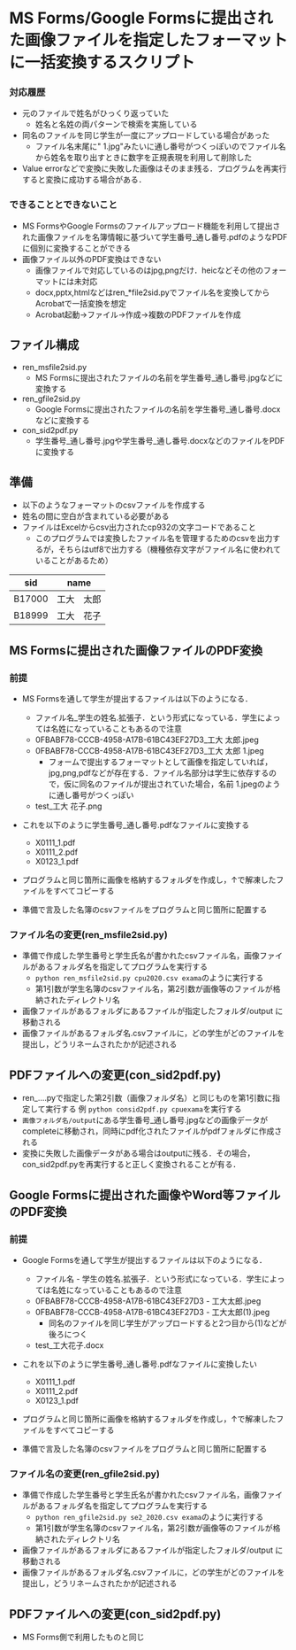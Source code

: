 # MS Forms/Google Formsに提出された画像ファイルを指定したフォーマットに一括変換するスクリプト
### 対応履歴
- 元のファイルで姓名がひっくり返っていた
  - 姓名と名姓の両パターンで検索を実施している
- 同名のファイルを同じ学生が一度にアップロードしている場合があった
  - ファイル名末尾に" 1.jpg"みたいに通し番号がつくっぽいのでファイル名から姓名を取り出すときに数字を正規表現を利用して削除した
- Value errorなどで変換に失敗した画像はそのまま残る．プログラムを再実行すると変換に成功する場合がある．

### できることとできないこと
- MS FormsやGoogle Formsのファイルアップロード機能を利用して提出された画像ファイルを名簿情報に基づいて学生番号_通し番号.pdfのようなPDFに個別に変換することができる
- 画像ファイル以外のPDF変換はできない
  - 画像ファイルで対応しているのはjpg,pngだけ．heicなどその他のフォーマットには未対応
  - docx,pptx,htmlなどはren_*file2sid.pyでファイル名を変換してからAcrobatで一括変換を想定
  - Acrobat起動->ファイル->作成->複数のPDFファイルを作成

## ファイル構成
- ren_msfile2sid.py
  - MS Formsに提出されたファイルの名前を学生番号_通し番号.jpgなどに変換する
- ren_gfile2sid.py
  - Google Formsに提出されたファイルの名前を学生番号_通し番号.docxなどに変換する
- con_sid2pdf.py
  - 学生番号_通し番号.jpgや学生番号_通し番号.docxなどのファイルをPDFに変換する

## 準備
- 以下のようなフォーマットのcsvファイルを作成する
- 姓名の間に空白が含まれている必要がある
- ファイルはExcelからcsv出力されたcp932の文字コードであること
  - このプログラムでは変換したファイル名を管理するためのcsvを出力するが，そちらはutf8で出力する（機種依存文字がファイル名に使われていることがあるため）

|sid	|name|
|----|----|
|B17000	|工大　太郎|
|B18999	|工大　花子|


## MS Formsに提出された画像ファイルのPDF変換
### 前提
- MS Formsを通して学生が提出するファイルは以下のようになる．
  - ファイル名_学生の姓名.拡張子．という形式になっている．学生によっては名姓になっていることもあるので注意
  - 0FBABF78-CCCB-4958-A17B-61BC43EF27D3_工大 太郎.jpeg
  - 0FBABF78-CCCB-4958-A17B-61BC43EF27D3_工大 太郎 1.jpeg
    - フォームで提出するフォーマットとして画像を指定していれば，jpg,png,pdfなどが存在する．ファイル名部分は学生に依存するので，仮に同名のファイルが提出されていた場合，名前 1.jpegのように通し番号がつくっぽい
  - test_工大 花子.png
- これを以下のように学生番号_通し番号.pdfなファイルに変換する
  - X0111_1.pdf
  - X0111_2.pdf
  - X0123_1.pdf

- プログラムと同じ箇所に画像を格納するフォルダを作成し，↑で解凍したファイルをすべてコピーする
- 準備で言及した名簿のcsvファイルをプログラムと同じ箇所に配置する

### ファイル名の変更(ren_msfile2sid.py)
- 準備で作成した学生番号と学生氏名が書かれたcsvファイル名，画像ファイルがあるフォルダ名を指定してプログラムを実行する
  - `python ren_msfile2sid.py cpu2020.csv exama`のように実行する
  - 第1引数が学生名簿のcsvファイル名，第2引数が画像等のファイルが格納されたディレクトリ名
- 画像ファイルがあるフォルダにあるファイルが指定したフォルダ/output に移動される
- 画像ファイルがあるフォルダ名.csvファイルに，どの学生がどのファイルを提出し，どうリネームされたかが記述される

## PDFファイルへの変更(con_sid2pdf.py)
- ren_....pyで指定した第2引数（画像フォルダ名）と同じものを第1引数に指定して実行する
  例 `python consid2pdf.py cpuexama`を実行する
- `画像フォルダ名/output`にある学生番号_通し番号.jpgなどの画像データがcompleteに移動され，同時にpdf化されたファイルがpdfフォルダに作成される
- 変換に失敗した画像データがある場合はoutputに残る．その場合，con_sid2pdf.pyを再実行すると正しく変換されることが有る．

## Google Formsに提出された画像やWord等ファイルのPDF変換
### 前提
- Google Formsを通して学生が提出するファイルは以下のようになる．
  - ファイル名 - 学生の姓名.拡張子．という形式になっている．学生によっては名姓になっていることもあるので注意
  - 0FBABF78-CCCB-4958-A17B-61BC43EF27D3 - 工大太郎.jpeg
  - 0FBABF78-CCCB-4958-A17B-61BC43EF27D3 - 工大太郎(1).jpeg
    - 同名のファイルを同じ学生がアップロードすると2つ目から(1)などが後ろにつく
  - test_工大花子.docx
- これを以下のように学生番号_通し番号.pdfなファイルに変換したい
  - X0111_1.pdf
  - X0111_2.pdf
  - X0123_1.pdf

- プログラムと同じ箇所に画像を格納するフォルダを作成し，↑で解凍したファイルをすべてコピーする
- 準備で言及した名簿のcsvファイルをプログラムと同じ箇所に配置する

### ファイル名の変更(ren_gfile2sid.py)
- 準備で作成した学生番号と学生氏名が書かれたcsvファイル名，画像ファイルがあるフォルダ名を指定してプログラムを実行する
  - `python ren_gfile2sid.py se2_2020.csv exama`のように実行する
  - 第1引数が学生名簿のcsvファイル名，第2引数が画像等のファイルが格納されたディレクトリ名
- 画像ファイルがあるフォルダにあるファイルが指定したフォルダ/output に移動される
- 画像ファイルがあるフォルダ名.csvファイルに，どの学生がどのファイルを提出し，どうリネームされたかが記述される

## PDFファイルへの変更(con_sid2pdf.py)
- MS Forms側で利用したものと同じ
